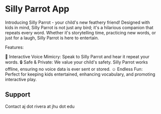 # Silly Parrot App

Introducing Silly Parrot - your child's new feathery friend! Designed with kids in mind, Silly Parrot is not just any bird; it's a hilarious companion that repeats every word. Whether it's storytelling time, practicing new words, or just for a laugh, Silly Parrot is here to entertain.

Features:

🎤 Interactive Voice Mimicry: Speak to Silly Parrot and hear it repeat your words.
🔒 Safe & Private: We value your child's safety. Silly Parrot works offline, ensuring no voice data is ever sent or stored.
☺️ Endless Fun: Perfect for keeping kids entertained, enhancing vocabulary, and promoting interactive play.

## Support
Contact aj dot rivera at jhu dot edu
